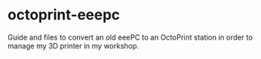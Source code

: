 # octoprint-eeepc
Guide and files to convert an old eeePC to an OctoPrint station in order to manage my 3D printer in my workshop.
